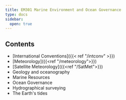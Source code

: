 ```yaml
---
title: EM301 Marine Environment and Ocean Governance
type: docs
sidebar:
  open: true
---
```


## Contents

* [International Conventions]({{< ref "/intconv" >}})
* [Meteorology]({{<ref "/meteorology">}})
* [Satellite Meteorology]({{<ref "/SatMet">}})
* Geology and oceanography
* Marine Resources
* Ocean Governance
* Hydrographical surveying
* The Earth's tides


